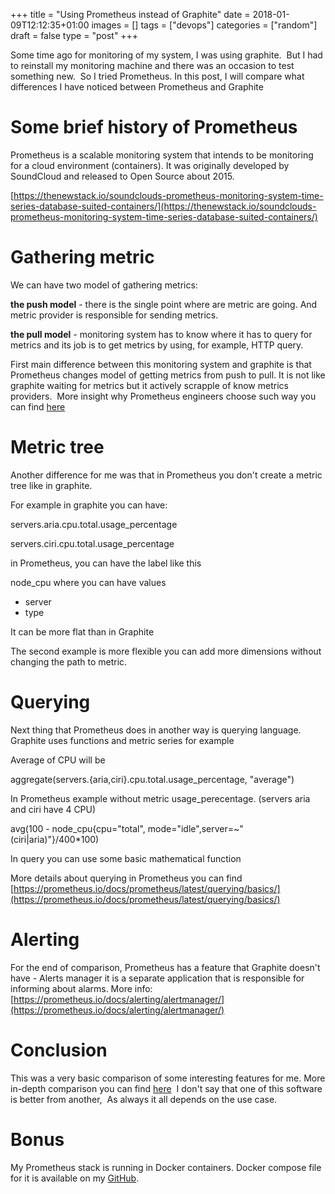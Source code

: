 +++
title = "Using Prometheus instead of Graphite"
date = 2018-01-09T12:12:35+01:00
images = []
tags = ["devops"]
categories = ["random"]
draft = false
type = "post"
+++

Some time ago for monitoring of my system, I was using graphite.  But I had to reinstall my monitoring machine and there was an occasion to test something new.  So I tried Prometheus. In this post, I will compare what differences I have noticed between Prometheus and Graphite

# Some brief history of Prometheus

Prometheus is a scalable monitoring system that intends to be monitoring for a cloud environment (containers). It was originally developed by SoundCloud and released to Open Source about 2015.

[https://thenewstack.io/soundclouds-prometheus-monitoring-system-time-series-database-suited-containers/](https://thenewstack.io/soundclouds-prometheus-monitoring-system-time-series-database-suited-containers/)

# Gathering metric

We can have two model of gathering metrics:

**the push model** - there is the single point where are metric are going. And metric provider is responsible for sending metrics.

**the pull model** - monitoring system has to know where it has to query for metrics and its job is to get metrics by using, for example, HTTP query.

First main difference between this monitoring system and graphite is that Prometheus changes model of getting metrics from push to pull. It is not like graphite waiting for metrics but it actively scrapple of know metrics providers.  More insight why Prometheus engineers choose such way you can find [here](https://prometheus.io/blog/2016/07/23/pull-does-not-scale-or-does-it/)

# Metric tree

Another difference for me was that in Prometheus you don't create a metric tree like in graphite.

For example in graphite you can have:

servers.aria.cpu.total.usage_percentage

servers.ciri.cpu.total.usage_percentage

in Prometheus, you can have the label like this

node_cpu where you can have values

*   server
*   type

It can be more flat than in Graphite

The second example is more flexible you can add more dimensions without changing the path to metric.

# Querying

Next thing that Prometheus does in another way is querying language. Graphite uses functions and metric series for example

Average of CPU will be

aggregate(servers.{aria,ciri}.cpu.total.usage_percentage, "average")

In Prometheus example without metric usage_perecentage. (servers aria and ciri have 4 CPU)

avg(100 - node_cpu{cpu="total", mode="idle",server=~"(ciri|aria)"}/400*100)

In query you can use some basic mathematical function

More details about querying in Prometheus you can find [https://prometheus.io/docs/prometheus/latest/querying/basics/](https://prometheus.io/docs/prometheus/latest/querying/basics/)

# Alerting

For the end of comparison, Prometheus has a feature that Graphite doesn't have - Alerts manager it is a separate application that is responsible for informing about alarms. More info: [https://prometheus.io/docs/alerting/alertmanager/](https://prometheus.io/docs/alerting/alertmanager/)

# Conclusion

This was a very basic comparison of some interesting features for me. More in-depth comparison you can find [here](https://prometheus.io/docs/introduction/comparison/#prometheus-vs.-graphite)  I don't say that one of this software is better from another,  As always it all depends on the use case.

# Bonus

My Prometheus stack is running in Docker containers. Docker compose file for it is available on my [GitHub](https://github.com/aldor007/prometheus).
